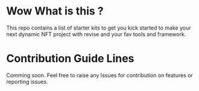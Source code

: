 # Wow What is this ?

This repo contains a list of starter kits to get you kick started to make your next dynamic NFT project with revise and your fav tools and framework.

# Contribution Guide Lines

Comming soon. Feel free to raise any Issues for contribution on features or reporting issues.
